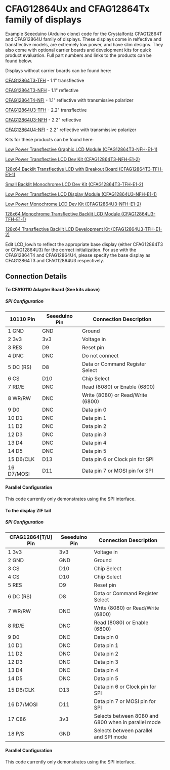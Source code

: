 # CFAG12864Ux and CFAG12864Tx family of displays

Example Seeeduino (Arduino clone) code for the Crystalfontz CFAG12864T and CFAG12864U family of displays. These displays come in relfective and transflective models, are extremely low power, and have slim designs. They also come with optional carrier boards and development kits for quick product evaluation. Full part numbers and links to the products can be found below.

Displays without carrier boards can be found here:

[CFAG12864T3-TFH](https://www.crystalfontz.com/product/cfag12864t3tfh) - 1.1" transflective

[CFAG12864T3-NFH](https://www.crystalfontz.com/product/cfag12864t3nfh) - 1.1" reflective

[CFAG12864T4-NFI](https://www.crystalfontz.com/product/cfag12864t4nfi) - 1.1" reflective with transmissive polarizer

[CFAG12864U3-TFH](https://www.crystalfontz.com/product/cfag12864u3tfh) - 2.2" transflective

[CFAG12864U3-NFH](https://www.crystalfontz.com/product/cfag12864u3nfh) - 2.2" reflective

[CFAG12864U4-NFI](https://www.crystalfontz.com/product/cfag12864u4nfi) - 2.2" reflective with transmissive polarizer
  
Kits for these products can be found here:  

[Low Power Transflective Graphic LCD Module (CFAG12864T3-NFH-E1-1)](https://www.crystalfontz.com/product/cfag12864t3nfhe11)

[Low Power Transflective LCD Dev Kit (CFAG12864T3-NFH-E1-2)](https://www.crystalfontz.com/product/cfag12864t3nfhe12)

[128x64 Backlit Transflective LCD with Breakout Board (CFAG12864T3-TFH-E1-1)](https://www.crystalfontz.com/product/cfag12864t3tfhe11)

[Small Backlit Monochrome LCD Dev Kit (CFAG12864T3-TFH-E1-2)](https://www.crystalfontz.com/product/cfag12864t3tfhe12)

[Low Power Transflective LCD Display Module (CFAG12864U3-NFH-E1-1)](https://www.crystalfontz.com/product/cfag12864u3nfhe11)

[Low Power Monochrome LCD Dev Kit (CFAG12864U3-NFH-E1-2)](https://www.crystalfontz.com/product/cfag12864u3nfhe12)

[128x64 Monochrome Transflective Backlit LCD Module (CFAG12864U3-TFH-E1-1)](https://www.crystalfontz.com/product/cfag12864u3tfhe11)

[128x64 Transflective Backlit LCD Development Kit (CFAG12864U3-TFH-E1-2)](https://www.crystalfontz.com/product/cfag12864u3tfhe12)

Edit LCD_low.h to reflect the appropriate base display (either CFAG12864T3 or CFAG12864U3) for the correct initialization. For use with the CFAG12864T4 and CFAG12864U4, please specify the base display as CFAG12864T3 and CFAG12864U3 respectively. 

## Connection Details
#### To CFA10110 Adapter Board (See kits above)
##### SPI Configuration
| 10110 Pin         | Seeeduino Pin | Connection Description            
|-------------------|---------------|-----------------------------------
| 1  GND            | GND           | Ground
| 2  3v3            | 3v3           | Voltage in
| 3  RES            | D9            | Reset pin
| 4  DNC            | DNC           | Do not connect
| 5  DC (RS)        | D8            | Data or Command Register Select
| 6  CS             | D10           | Chip Select
| 7  RD/E           | DNC           | Read (8080) or Enable (6800)
| 8  WR/RW          | DNC           | Write (8080) or Read/Write (6800)
| 9  D0             | DNC           | Data pin 0
| 10 D1             | DNC           | Data pin 1
| 11 D2             | DNC           | Data pin 2
| 12 D3             | DNC           | Data pin 3
| 13 D4             | DNC           | Data pin 4
| 14 D5             | DNC           | Data pin 5
| 15 D6/CLK         | D13           | Data pin 6 or Clock pin for SPI
| 16 D7/MOSI        | D11           | Data pin 7 or MOSI pin for SPI

#### Parallel Configuration
This code currently only demonstrates using the SPI interface.


#### To the display ZIF tail
##### SPI Configuration
| CFAG12864[T/U] Pin  | Seeeduino Pin | Connection Description            
|---------------------|---------------|-----------------------------------
| 1  3v3              | 3v3           | Voltage in
| 2  GND              | GND           | Ground
| 3  CS               | D10           | Chip Select
| 4  CS               | D10           | Chip Select
| 5  RES              | D9            | Reset pin
| 6  DC (RS)          | D8            | Data or Command Register Select
| 7  WR/RW            | DNC           | Write (8080) or Read/Write (6800)
| 8  RD/E             | DNC           | Read (8080) or Enable (6800)
| 9  D0               | DNC           | Data pin 0
| 10 D1               | DNC           | Data pin 1
| 11 D2               | DNC           | Data pin 2
| 12 D3               | DNC           | Data pin 3
| 13 D4               | DNC           | Data pin 4
| 14 D5               | DNC           | Data pin 5
| 15 D6/CLK           | D13           | Data pin 6 or Clock pin for SPI
| 16 D7/MOSI          | D11           | Data pin 7 or MOSI pin for SPI
| 17 C86              | 3v3           | Selects between 8080 and 6800 when in parallel mode
| 18 P/S              | GND           | Selects between parallel and SPI mode

#### Parallel Configuration
This code currently only demonstrates using the SPI interface.

